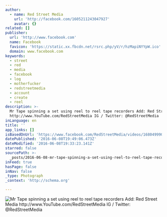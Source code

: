 ```yaml
---
author:
  - name: Red Street Media
    url: 'http://facebook.com/1605211243047927'
    avatar: {}
related: []
publisher:
  url: 'http://www.facebook.com'
  name: Facebook
  favicon: 'https://static.xx.fbcdn.net/rsrc.php/yV/r/hzMapiNYYpW.ico'
  domain: www.facebook.com
keywords:
  - street
  - red
  - media
  - facebook
  - log
  - motherfucker
  - redstreetmedia
  - account
  - create
  - reel
description: >-
  Mr Tape spinning a set using reel to reel tape recorders Add: Red Street Media
  http://www.YouTube.com/RedStreetMedia IG / Twitter: @RedStreetMedia
inLanguage: en
title: ''
app_links: []
isBasedOnUrl: 'https://www.facebook.com/RedStreetMedia/videos/1680499905519060/'
datePublished: '2016-06-08T19:49:06.473Z'
dateModified: '2016-06-08T19:33:23.141Z'
starred: false
sourcePath: >-
  _posts/2016-06-08-mr-tape-spinning-a-set-using-reel-to-reel-tape-recorders-add.md
inFeed: true
hasPage: false
inNav: false
_type: Photograph
_context: 'http://schema.org'

---
```

![Mr Tape spinning a set using reel to reel tape recorders Add: Red Street Media http://www.YouTube.com/RedStreetMedia IG / Twitter: @RedStreetMedia](https://scontent.xx.fbcdn.net/v/t15.0-10/s160x160/1095731_1680501362185581_1092813883_n.jpg?oh=81c6d0879f062585cfe89dbd9a406453&oe=58063114)